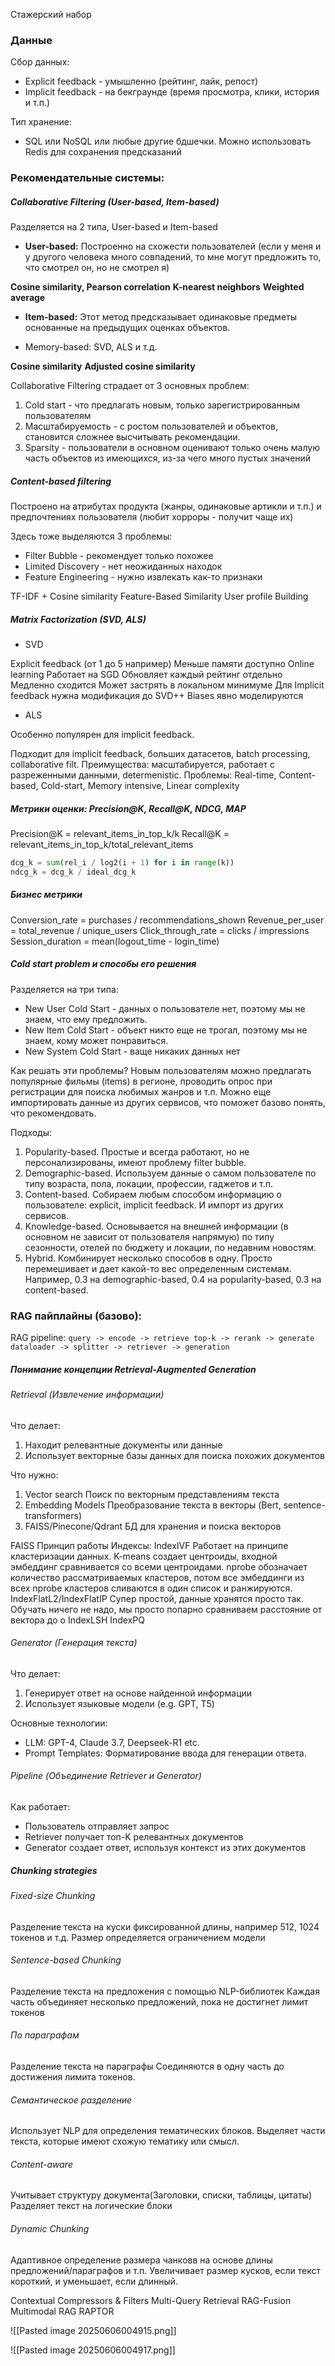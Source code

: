 Стажерский набор
### Данные

Сбор данных:
- Explicit feedback - умышленно (рейтинг, лайк, репост)
- Implicit feedback - на бекграунде (время просмотра, клики, история и т.п.)

Тип хранение:
- SQL или NoSQL или любые другие бдшечки. Можно использовать Redis для сохранения предсказаний 

### Рекомендательные системы:

##### **Collaborative Filtering** (User-based, Item-based)

Разделяется на 2 типа, User-based и Item-based

- **User-based:**
Построенно на схожести пользователей (если у меня и у другого человека много совпадений, то мне могут предложить то, что смотрел он, но не смотрел я)

**Cosine similarity, Pearson correlation**
**K-nearest neighbors**
**Weighted average**

- **Item-based:**
Этот метод предсказывает одинаковые предметы основанные на предыдущих оценках объектов.

- Memory-based:
SVD, ALS и т.д.

**Cosine similarity**
**Adjusted cosine similarity**


Collaborative Filtering страдает от 3 основных проблем:
1. Cold start - что предлагать новым, только зарегистрированным пользователям
2. Масштабируемость - с ростом пользователей и объектов, становится сложнее высчитывать рекомендации.
3. Sparsity - пользователи в основном оценивают только очень малую часть объектов из имеющихся, из-за чего много пустых значений

##### **Content-based filtering**

Построено на атрибутах продукта (жанры, одинаковые артикли и т.п.) и предпочтениях пользователя (любит хорроры - получит чаще их)

Здесь тоже выделяются 3 проблемы:
- Filter Bubble - рекомендует только похожее
- Limited Discovery - нет неожиданных находок
- Feature Engineering - нужно извлекать как-то признаки

TF-IDF + Cosine similarity
Feature-Based Similarity
User profile Building

##### **Matrix Factorization** (SVD, ALS)
- SVD

Explicit feedback (от 1 до 5 например)
Меньше памяти доступно
Online learning
Работает на SGD
Обновляет каждый рейтинг отдельно
Медленно сходится
Может застрять в локальном минимуме
Для Implicit feedback нужна модификация до SVD++
Biases явно моделируются

- ALS

Особенно популярен для implicit feedback.

Подходит для implicit feedback, больших датасетов, batch processing, collaborative filt.
Преимущества: масштабируется, работает с разреженными данными, determenistic.
Проблемы: Real-time, Content-based, Cold-start, Memory intensive, Linear complexity

##### **Метрики оценки**: Precision@K, Recall@K, NDCG, MAP

Precision@K = relevant_items_in_top_k/k
Recall@K = relevant_items_in_top_k/total_relevant_items

``` python
dcg_k = sum(rel_i / log2(i + 1) for i in range(k))
ndcg_k = dcg_k / ideal_dcg_k
```

##### **Бизнес метрики**

Conversion_rate = purchases / recommendations_shown
Revenue_per_user = total_revenue / unique_users
Click_through_rate = clicks / impressions
Session_duration = mean(logout_time - login_time)

##### **Cold start problem** и способы его решения

Разделяется на три типа:
- New User Cold Start - данных о пользователе нет, поэтому мы не знаем, что ему предложить.
- New Item Cold Start - объект никто еще не трогал, поэтому мы не знаем, кому может понравиться.
- New System Cold Start - ваще никаких данных нет

Как решать эти проблемы?
Новым пользователям можно предлагать популярные фильмы (items) в регионе, проводить опрос при регистрации для поиска любимых жанров и т.п. Можно еще импортировать данные из других сервисов, что поможет базово понять, что рекомендовать.

Подходы:
1. Popularity-based. Простые и всегда работают, но не персонализированы, имеют проблему filter bubble.
2. Demographic-based. Используем данные о самом пользователе по типу возраста, пола, локации, профессии, гаджетов и т.п.
3. Content-based. Собираем любым способом информацию о пользователе: explicit, implicit feedback. И импорт из других сервисов.
4. Knowledge-based. Основывается на внешней информации (в основном не зависит от пользователя напрямую) по типу сезонности, отелей по бюджету и локации, по недавним новостям.
5. Hybrid. Комбинирует несколько способов в одну. Просто перемешивает и дает какой-то вес определенным системам. Например, 0.3 на demographic-based, 0.4 на popularity-based, 0.3 на content-based. 

### RAG пайплайны (базово):

RAG pipeline: 
`query -> encode -> retrieve top-k -> rerank -> generate`
`dataloader -> splitter -> retriever -> generation`
##### Понимание концепции **Retrieval-Augmented Generation**

###### Retrieval (Извлечение информации)

Что делает:
1. Находит релевантные документы или данные
2. Использует векторные базы данных для поиска похожих документов

Что нужно:
1. Vector search Поиск по векторным представлениям текста
2. Embedding Models Преобразование текста в векторы (Bert, sentence-transformers)
3. FAISS/Pinecone/Qdrant БД для хранения и поиска векторов

FAISS
Принцип работы
Индексы:
IndexIVF
Работает на принципе кластеризации данных. K-means создает центроиды, входной эмбеддинг сравнивается со всеми центроидами. nprobe обозначает количество рассматриваемых кластеров, потом все эмбеддинги из всех nprobe кластеров сливаются в один список и ранжируются.
IndexFlatL2/IndexFlatIP
Супер простой, данные хранятся просто так. Обучать ничего не надо, мы просто попарно сравниваем расстояние от вектора до о
IndexLSH
IndexPQ

###### Generator (Генерация текста)

Что делает:
1. Генерирует ответ на основе найденной информации
2. Использует языковые модели (e.g. GPT, T5)

Основные технологии:
- LLM: GPT-4, Claude 3.7, Deepseek-R1 etc.
- Prompt Templates: Форматирование ввода для генерации ответа.

###### Pipeline (Объединение Retriever и Generator)

Как работает:
- Пользователь отправляет запрос
- Retriever получает топ-K релевантных документов
- Generator создает ответ, используя контекст из этих документов

##### Chunking strategies

###### Fixed-size Chunking
Разделение текста на куски фиксированной длины, например 512, 1024 токенов и т.д.
Размер определяется ограничением модели

###### Sentence-based Chunking
Разделение текста на предложения с помощью NLP-библиотек
Каждая часть объединяет несколько предложений, пока не достигнет лимит токенов

###### По параграфам
Разделение текста на параграфы
Соединяются в одну часть до достижения лимита токенов.

###### Семантическое разделение
Использует NLP для определения тематических блоков.
Выделяет части текста, которые имеют схожую тематику или смысл.

###### Content-aware
Учитывает структуру документа(Заголовки, списки, таблицы, цитаты)
Разделяет текст на логические блоки

###### Dynamic Chunking
Адаптивное определение размера чанковв на основе длины предложений/параграфов и т.п.
Увеличивает размер кусков, если текст короткий, и уменьшает, если длинный.



Contextual Compressors & Filters
Multi-Query Retrieval
RAG-Fusion
Multimodal RAG
RAPTOR



![[Pasted image 20250606004915.png]]

![[Pasted image 20250606004917.png]]

